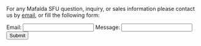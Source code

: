 For any Mafalda SFU question, inquiry, or sales information please contact us by
[email](mailto:info@mafalda.io), or fill the following form:

<form id="my-form" action="https://formspree.io/f/xqkonqqq" method="POST">
  <label>Email:</label>
  <input type="email" name="email" />
  <label>Message:</label>
  <input type="text" name="message" />
  <button id="my-form-button">Submit</button>
  <p id="my-form-status"></p>
</form>

<script>
  const form = document.getElementById("my-form");

  function handleSubmit(event) {
    event.preventDefault();

    const status = document.getElementById("my-form-status");
    const data = new FormData(event.target);

    void fetch(event.target.action, {
      method: form.method,
      body: data,
      headers: {
        'Accept': 'application/json'
      }
    }).then(response => {
      if (response.ok) {
        status.innerHTML = "Thanks for your submission!";
        form.reset()
        return
      }

      return response.json().then(data => {
        throw Object.hasOwn(data, 'errors')
          ? data["errors"].map(error => error["message"]).join(", ")
          : "Oops! There was a problem submitting your form: " + data
      })
    }).catch(error => {
      status.innerHTML = error
    });
  }

  form.addEventListener("submit", handleSubmit)
</script>
